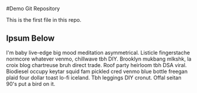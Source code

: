 #Demo Git Repository

This is the first file in this repo.

## Ipsum Below

I'm baby live-edge big mood meditation asymmetrical. Listicle fingerstache normcore whatever venmo, chillwave tbh DIY. Brooklyn mukbang mlkshk, la croix blog chartreuse bruh direct trade. Roof party heirloom tbh DSA viral. Biodiesel occupy keytar squid fam pickled cred venmo blue bottle freegan plaid four dollar toast lo-fi iceland. Tbh leggings DIY cronut. Offal seitan 90's put a bird on it.